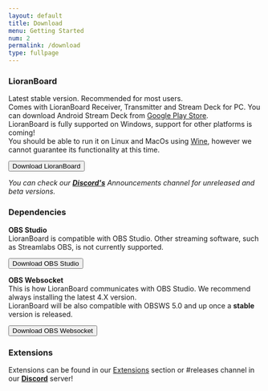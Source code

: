 ```yaml
---
layout: default
title: Download
menu: Getting Started
num: 2
permalink: /download
type: fullpage
---
```


### LioranBoard
Latest stable version. Recommended for most users.\
Comes with LioranBoard Receiver, Transmitter and Stream Deck for PC. You can download Android Stream Deck from [Google Play Store](https://play.google.com/store/apps/details?id=lioranboard.ca.lioranboard.streamdeck).\
LioranBoard is fully supported on Windows, support for other platforms is coming!\
You should be able to run it on Linux and MacOs using [Wine](https://www.winehq.org/), however we cannot guarantee its functionality at this time.

<a href="https://github.com/LioranWaters/Lioranboard2Update/blob/main/README.md#downloads"><button type="button" class="btn btn-primary">Download LioranBoard</button></a>

*You can check our **[Discord's](https://discord.gg/QWxzscsNbm)** Announcements channel for unreleased and beta versions.* 

### Dependencies

**OBS Studio**     
LioranBoard is compatible with OBS Studio. Other streaming software, such as Streamlabs OBS, is not currently supported.  

<a href="https://obsproject.com/"><button type="button" class="btn btn-outline-secondary">Download OBS Studio</button></a>
  
**OBS Websocket**       
This is how LioranBoard communicates with OBS Studio. We recommend always installing the latest 4.X version.\
LioranBoard will be also compatible with OBSWS 5.0 and up once a **stable** version is released.

<a href="https://obsproject.com/forum/resources/obs-websocket-remote-control-obs-studio-from-websockets.466/"><button type="button" class="btn btn-outline-secondary">Download OBS Websocket</button></a>


### Extensions
Extensions can be found in our [Extensions](https://lioranwaters.github.io/lioranboard2docs/extensions) section or #releases channel in our **[Discord](https://discord.gg/QWxzscsNbm)** server!
